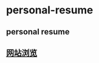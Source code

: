 # personal-resume
personal resume
--------------------------------------------------------------------------------
<a href="https://bruce-maoo.github.io/personal-resume/index.html">网站浏览</a>
--------------------------------------------------------------------------------
